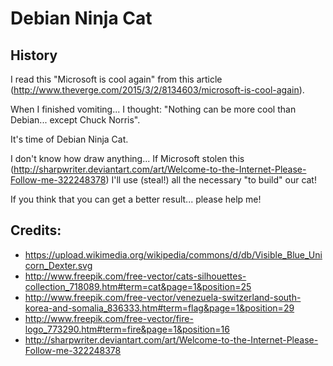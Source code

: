 # Debian Ninja Cat

## History

I read this "Microsoft is cool again" from this article (http://www.theverge.com/2015/3/2/8134603/microsoft-is-cool-again).

When I finished vomiting... I thought: "Nothing can be more cool than Debian... except Chuck Norris".

It's time of Debian Ninja Cat.

I don't know how draw anything... If Microsoft stolen this (http://sharpwriter.deviantart.com/art/Welcome-to-the-Internet-Please-Follow-me-322248378) I'll use (steal!) all the necessary "to build" our cat!

If you think that you can get a better result... please help me!

## Credits:

- https://upload.wikimedia.org/wikipedia/commons/d/db/Visible_Blue_Unicorn_Dexter.svg
- http://www.freepik.com/free-vector/cats-silhouettes-collection_718089.htm#term=cat&page=1&position=25
- http://www.freepik.com/free-vector/venezuela-switzerland-south-korea-and-somalia_836333.htm#term=flag&page=1&position=29
- http://www.freepik.com/free-vector/fire-logo_773290.htm#term=fire&page=1&position=16
- http://sharpwriter.deviantart.com/art/Welcome-to-the-Internet-Please-Follow-me-322248378
